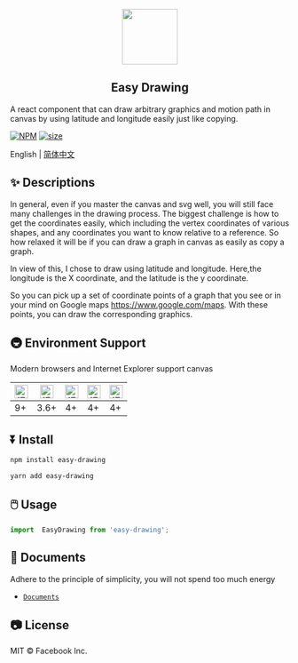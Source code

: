 <p align="center">
    <img width="100" src="https://jinjilynn.github.io/imgs/easy-drawing.svg">
</p>

<h2 align="center">Easy Drawing</h2>
<div>
    A react component that can draw arbitrary graphics and motion path in canvas by using latitude and longitude easily just like copying.
</div>
<div></div>

[![NPM](https://img.shields.io/badge/npm-v1.0.0-blue)](https://www.npmjs.com/package/dva-react-hook)    [![size](https://img.shields.io/badge/size-59KB-green)]()


English | [简体中文](https://github.com/jinjilynn/easy-drawing/blob/master/README.zh.md)

## ✨ Descriptions

In general, even if you master the canvas and svg well, you will still face many challenges in the drawing process. The biggest challenge is how to get the coordinates easily, which including the vertex coordinates of various shapes, and any coordinates you want to know relative to a reference. So how relaxed it will be if you can draw a graph in canvas as easily as copy a graph.

In view of this, I chose to draw using latitude and longitude. Here,the longitude is the X coordinate, and the latitude is the y coordinate. 

So you can pick up a set of coordinate points of a graph that you see or in your mind  on Google maps https://www.google.com/maps. With these points, you can draw the corresponding graphics.

## 🚇 Environment Support

Modern browsers and Internet Explorer support canvas

| <img src="https://jinjilynn.github.io/imgs/edge.png" alt="IE / Edge" width="24px" height="24px" />| <img src="https://jinjilynn.github.io/imgs/firefox.png" alt="IE / Edge" width="24px" height="24px" /> | <img src="https://jinjilynn.github.io/imgs/chrome.png" alt="IE / Edge" width="24px" height="24px" /> | <img src="https://jinjilynn.github.io/imgs/safari.png" alt="IE / Edge" width="24px" height="24px" /> | <img src="https://jinjilynn.github.io/imgs/opera.png" alt="IE / Edge" width="24px" height="24px" /> |
| --- |  --- | --- | --- | --- |
| 9+  | 3.6+ | 4+  | 4+  | 4+  |


## ⏬ Install

```bash
npm install easy-drawing
```

```bash
yarn add easy-drawing
```


## 🖱️ Usage

```jsx
import  EasyDrawing from 'easy-drawing';
```

## 📄 Documents

Adhere to the principle of simplicity, you will not spend too much energy

- [`Documents`](https://jinjilynn.github.io)


## 📷 License

MIT © Facebook Inc.